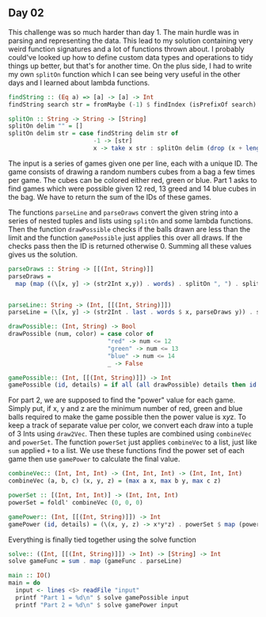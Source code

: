 ## Day 02
This challenge was so much harder than day 1. The main hurdle was in parsing and representing the data. This lead to my solution containing very weird function signatures and a lot of functions thrown about. I probably could've looked up how to define custom data types and operations to tidy things up better, but that's for another time. On the plus side, I had to write my own `splitOn` function which I can see being very useful in the other days and I learned about lambda functions.

```hs
findString :: (Eq a) => [a] -> [a] -> Int
findString search str = fromMaybe (-1) $ findIndex (isPrefixOf search) (tails str)

splitOn :: String -> String -> [String]
splitOn delim "" = []
splitOn delim str = case findString delim str of
                        -1 -> [str]
                        x -> take x str : splitOn delim (drop (x + length delim) str)
```

The input is a series of games given one per line, each with a unique ID. The game consists of drawing a random numbers cubes from a bag a few times per game. The cubes can be colored either red, green or blue. Part 1 asks to find games which were possible given 12 red, 13 greed and 14 blue cubes in the bag. We have to return the sum of the IDs of these games.

The functions `parseLine` and `parseDraws` convert the given string into a series of nested tuples and lists using `splitOn` and some lambda functions. Then the function `drawPossible` checks if the balls drawn are less than the limit and the function `gamePossible` just applies this over all draws. If the checks pass then the ID is returned otherwise 0. Summing all these values gives us the solution.

```hs
parseDraws :: String -> [[(Int, String)]]
parseDraws =
  map (map ((\[x, y] -> (str2Int x,y)) . words) . splitOn ", ") . splitOn "; "


parseLine:: String -> (Int, [[(Int, String)]])
parseLine = (\[x, y] -> (str2Int . last . words $ x, parseDraws y)) . splitOn ": "

drawPossible:: (Int, String) -> Bool
drawPossible (num, color) = case color of
                            "red" -> num <= 12
                            "green" -> num <= 13
                            "blue" -> num <= 14
                            _ -> False

gamePossible:: (Int, [[(Int, String)]]) -> Int
gamePossible (id, details) = if all (all drawPossible) details then id else 0
```

For part 2, we are supposed to find the "power" value for each game. Simply put, if x, y and z are the minimum number of red, green and blue balls required to make the game possible then the power value is x*y*z. To keep a track of separate value per color, we convert each draw into a tuple of 3 Ints using `draw2Vec`. Then these tuples are combined using `combineVec` and `powerSet`. The function `powerSet` just applies `combineVec` to a list, just like `sum` applied `+` to a list. We use these functions find the power set of each game then use `gamePower` to calculate the final value.

```hs
combineVec:: (Int, Int, Int) -> (Int, Int, Int) -> (Int, Int, Int)
combineVec (a, b, c) (x, y, z) = (max a x, max b y, max c z)

powerSet :: [(Int, Int, Int)] -> (Int, Int, Int)
powerSet = foldl' combineVec (0, 0, 0)

gamePower:: (Int, [[(Int, String)]]) -> Int
gamePower (id, details) = (\(x, y, z) -> x*y*z) . powerSet $ map (powerSet . map draw2Vec) details
```

Everything is finally tied together using the solve function

```hs
solve:: ((Int, [[(Int, String)]]) -> Int) -> [String] -> Int
solve gameFunc = sum . map (gameFunc . parseLine)

main :: IO()
main = do
  input <- lines <$> readFile "input"
  printf "Part 1 = %d\n" $ solve gamePossible input
  printf "Part 2 = %d\n" $ solve gamePower input
```
